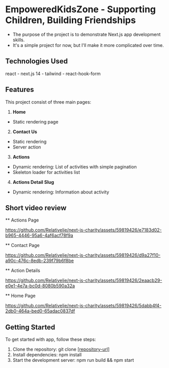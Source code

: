# EmpoweredKidsZone - Supporting Children, Building Friendships
* The purpose of the project is to demonstrate Next.js app development skills.
* It's a simple project for now, but I'll make it more complicated over time.

## Technologies Used
react - next.js 14 - tailwind - react-hook-form

## Features
This project consist of three main pages:

1. **Home**
* Static rendering page

2. **Contact Us**
* Static rendering
* Server action

3. **Actions**
* Dynamic rendering: List of activities with simple pagination
* Skeleton loader for activities list

4. **Actions Detail Slug**
* Dynamic rendering: Information about activity


## Short video review

** Actions Page

https://github.com/Relativelie/next-js-charity/assets/59819426/e7183d02-b965-4446-95a6-4af6acf78f9a

** Contact Page

https://github.com/Relativelie/next-js-charity/assets/59819426/d9a27f10-a90c-476c-8edb-239f79b6f8be

** Action Details

https://github.com/Relativelie/next-js-charity/assets/59819426/2eaacb29-e0e1-4e7a-bc0d-8080b590a32a


** Home Page

https://github.com/Relativelie/next-js-charity/assets/59819426/5dabb4f4-2db0-464a-bed0-65adac0837df


## Getting Started

To get started with app, follow these steps:

1. Clone the repository: git clone [\[repository-url\]](https://github.com/Relativelie/next-js-charity.git)
2. Install dependencies: npm install
3. Start the development server: npm run build && npm start 
